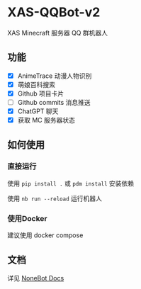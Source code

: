 # XAS-QQBot-v2

XAS Minecraft 服务器 QQ 群机器人

## 功能

- [x] AnimeTrace 动漫人物识别
- [x] 萌娘百科搜索
- [x] Github 项目卡片
- [ ] Github commits 消息推送
- [x] ChatGPT 聊天
- [x] 获取 MC 服务器状态

## 如何使用

### 直接运行

使用 `pip install .` 或 `pdm install` 安装依赖

使用 `nb run --reload` 运行机器人

### 使用Docker

建议使用 docker compose

## 文档

详见 [NoneBot Docs](https://nonebot.dev/)
